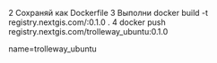 2 Сохраняй как Dockerfile
3 Выполни docker build -t registry.nextgis.com/<name>:0.1.0 .
4 docker push registry.nextgis.com/trolleway_ubuntu:0.1.0


name=trolleway_ubuntu


